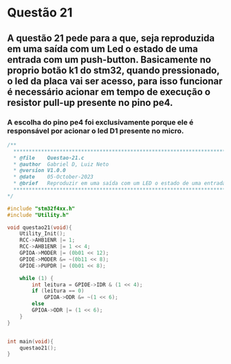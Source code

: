 # Questão 21

## A questão 21 pede para a que, seja reproduzida em uma saída com um Led o estado de uma entrada com um push-button. Basicamente no proprio botão k1 do stm32, quando pressionado, o led da placa vai ser acesso, para isso funcionar é necessário acionar em tempo de execução o resistor pull-up presente no pino pe4.

### A escolha do pino pe4 foi exclusivamente porque ele é responsável por acionar o led D1 presente no micro.

````C 
/**
  *****************************************************************************************
  * @file    Questao-21.c 
  * @author  Gabriel D, Luiz Neto 
  * @version V1.0.0
  * @date    05-October-2023
  * @brief   Reproduzir em uma saída com um LED o estado de uma entrada com um push-button
  *****************************************************************************************
*/

#include "stm32f4xx.h"
#include "Utility.h"

void questao21(void){
	Utility_Init();
	RCC->AHB1ENR |= 1;
	RCC->AHB1ENR |= 1 << 4;
	GPIOA->MODER |= (0b01 << 12);
	GPIOE->MODER &= ~(0b11 << 8);
	GPIOE->PUPDR |= (0b01 << 8);

	while (1) {
		int leitura = GPIOE->IDR & (1 << 4);
		if (leitura == 0)
			GPIOA->ODR &= ~(1 << 6);
		else
		GPIOA->ODR |= (1 << 6);
	}
}


int main(void){
    questao21();
}
````
